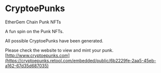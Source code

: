 # CryptoePunks
EtherGem Chain Punk NFTs

A fun spin on the Punk NFTs.

All possible CryptoePunks have been generated. 

Please check the website to view and mint your punk.
[http://www.cryptoepunks.com](https://cryptoepunks.retool.com/embedded/public/6b2229fe-2aa5-45eb-a162-67d35d687035)
